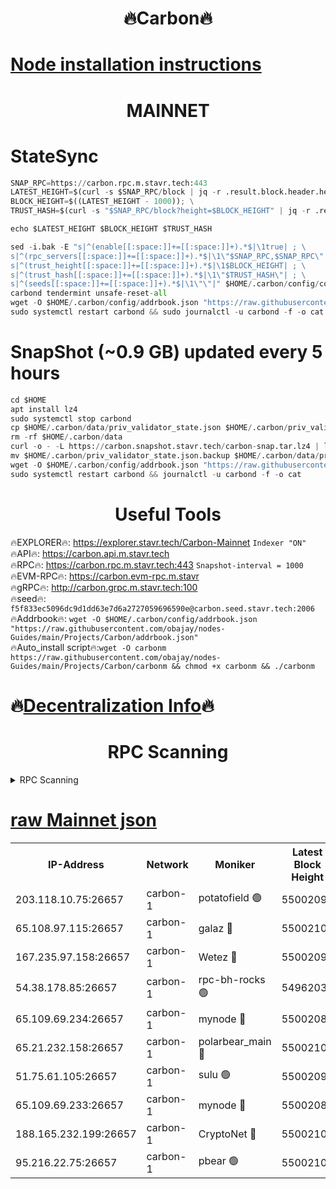 <h1 align="center"> 🔥Carbon🔥</h1>

[Node installation instructions](https://github.com/obajay/nodes-Guides/tree/main/Projects/Carbon)
=
<h1 align="center"> MAINNET</h1>

# StateSync
```python
SNAP_RPC=https://carbon.rpc.m.stavr.tech:443
LATEST_HEIGHT=$(curl -s $SNAP_RPC/block | jq -r .result.block.header.height); \
BLOCK_HEIGHT=$((LATEST_HEIGHT - 1000)); \
TRUST_HASH=$(curl -s "$SNAP_RPC/block?height=$BLOCK_HEIGHT" | jq -r .result.block_id.hash)

echo $LATEST_HEIGHT $BLOCK_HEIGHT $TRUST_HASH

sed -i.bak -E "s|^(enable[[:space:]]+=[[:space:]]+).*$|\1true| ; \
s|^(rpc_servers[[:space:]]+=[[:space:]]+).*$|\1\"$SNAP_RPC,$SNAP_RPC\"| ; \
s|^(trust_height[[:space:]]+=[[:space:]]+).*$|\1$BLOCK_HEIGHT| ; \
s|^(trust_hash[[:space:]]+=[[:space:]]+).*$|\1\"$TRUST_HASH\"| ; \
s|^(seeds[[:space:]]+=[[:space:]]+).*$|\1\"\"|" $HOME/.carbon/config/config.toml
carbond tendermint unsafe-reset-all
wget -O $HOME/.carbon/config/addrbook.json "https://raw.githubusercontent.com/obajay/nodes-Guides/main/Projects/Carbon/addrbook.json"
sudo systemctl restart carbond && sudo journalctl -u carbond -f -o cat
```
# SnapShot (~0.9 GB) updated every 5 hours
```python
cd $HOME
apt install lz4
sudo systemctl stop carbond
cp $HOME/.carbon/data/priv_validator_state.json $HOME/.carbon/priv_validator_state.json.backup
rm -rf $HOME/.carbon/data
curl -o - -L https://carbon.snapshot.stavr.tech/carbon-snap.tar.lz4 | lz4 -c -d - | tar -x -C $HOME/.carbon --strip-components 2
mv $HOME/.carbon/priv_validator_state.json.backup $HOME/.carbon/data/priv_validator_state.json
wget -O $HOME/.carbon/config/addrbook.json "https://raw.githubusercontent.com/obajay/nodes-Guides/main/Projects/Carbon/addrbook.json"
sudo systemctl restart carbond && journalctl -u carbond -f -o cat
```

 <h1 align="center"> Useful Tools</h1>

🔥EXPLORER🔥:     https://explorer.stavr.tech/Carbon-Mainnet        `Indexer "ON"` \
🔥API🔥:          https://carbon.api.m.stavr.tech \
🔥RPC🔥:          https://carbon.rpc.m.stavr.tech:443              `Snapshot-interval = 1000` \
🔥EVM-RPC🔥:      https://carbon.evm-rpc.m.stavr \
🔥gRPC🔥:         http://carbon.grpc.m.stavr.tech:100 \
🔥seed🔥:      `f5f833ec5096dc9d1dd63e7d6a2727059696590e@carbon.seed.stavr.tech:2006` \
🔥Addrbook🔥:  `wget -O $HOME/.carbon/config/addrbook.json "https://raw.githubusercontent.com/obajay/nodes-Guides/main/Projects/Carbon/addrbook.json"` \
🔥Auto_install script🔥:`wget -O carbonm https://raw.githubusercontent.com/obajay/nodes-Guides/main/Projects/Carbon/carbonm && chmod +x carbonm && ./carbonm`

🔥[Decentralization Info](https://github.com/obajay/StateSync-snapshots/tree/main/Projects/Carbon/Decentralization)🔥
=
<h1 align="center"> RPC Scanning</h1>

<details>
<summary>RPC Scanning</summary>

<h2 align="center"> We scan nodes in real time every 4 hours. And we provide the final result of RPC endpoints.
We cannot influence the operation of these nodes in any way. </h2>


```python
If Voting Power is higher than 0 --> then the Node is a validator of the network and may be subject to attack and be a potential threat to the chain.
```
```python
We marked such validators with a red symbol
```

</details>

[raw Mainnet json](https://rpc-check.carbonm.stavr.tech/carbonm/rpc-carbonm-result.json)
=


<table><tr><th>IP-Address</th><th>Network</th><th>Moniker</th><th>Latest Block Height</th><th>Earliest Block Height</th><th>Catching Up</th><th>Tx Index</th><th>Voting Power</th><th>Scan Time</th></tr><tr><td>203.118.10.75:26657</td><td>carbon-1</td><td>potatofield 🟢</td><td>55002091</td><td>21164241</td><td>False</td><td>on</td><td>0</td><td>2024-03-17T20:27:47.820697386UTC</td></tr><tr><td>65.108.97.115:26657</td><td>carbon-1</td><td>galaz 🔴</td><td>55002105</td><td>47374001</td><td>False</td><td>on</td><td>10571554613</td><td>2024-03-17T20:28:20.012650710UTC</td></tr><tr><td>167.235.97.158:26657</td><td>carbon-1</td><td>Wetez 🔴</td><td>55002094</td><td>48067570</td><td>False</td><td>on</td><td>1374205181</td><td>2024-03-17T20:27:54.140580868UTC</td></tr><tr><td>54.38.178.85:26657</td><td>carbon-1</td><td>rpc-bh-rocks 🟢</td><td>54962035</td><td>53130001</td><td>False</td><td>on</td><td>0</td><td>2024-03-17T20:28:30.993533467UTC</td></tr><tr><td>65.109.69.234:26657</td><td>carbon-1</td><td>mynode 🔴</td><td>55002085</td><td>53160001</td><td>False</td><td>off</td><td>12067113739</td><td>2024-03-17T20:27:34.752479451UTC</td></tr><tr><td>65.21.232.158:26657</td><td>carbon-1</td><td>polarbear_main 🔴</td><td>55002107</td><td>54286001</td><td>False</td><td>on</td><td>10813708872</td><td>2024-03-17T20:28:24.625961410UTC</td></tr><tr><td>51.75.61.105:26657</td><td>carbon-1</td><td>sulu 🟢</td><td>55002099</td><td>54542001</td><td>False</td><td>off</td><td>0</td><td>2024-03-17T20:28:03.109668231UTC</td></tr><tr><td>65.109.69.233:26657</td><td>carbon-1</td><td>mynode 🔴</td><td>55002085</td><td>54660001</td><td>False</td><td>off</td><td>8106526504</td><td>2024-03-17T20:27:34.447073737UTC</td></tr><tr><td>188.165.232.199:26657</td><td>carbon-1</td><td>CryptoNet 🔴</td><td>55002107</td><td>54710001</td><td>False</td><td>off</td><td>3507729777</td><td>2024-03-17T20:28:24.328935919UTC</td></tr><tr><td>95.216.22.75:26657</td><td>carbon-1</td><td>pbear 🟢</td><td>55002101</td><td>54930001</td><td>False</td><td>on</td><td>0</td><td>2024-03-17T20:28:07.493689890UTC</td></tr></table>
